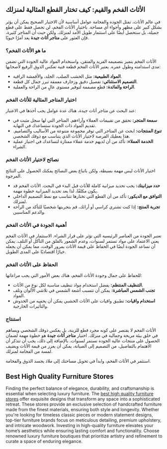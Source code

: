 <h2>الأثاث الفخم والقيم: كيف تختار القطع المثالية لمنزلك</h2>

<p>في عالم الأثاث، تمثل الجودة والفخامة عوامل أساسية لأن الاختيار الصحيح يمكن أن يؤثر بشكل كبير على مظهر وأجواء أي مساحة. باختيار الأثاث الفخم، لن تحصل فقط على قطع جميلة، بل ستحصل أيضًا على استثمار طويل الأمد لمنزلك. ولكن حيث أن المتاجر كثيرة، فإن العثور على <strong>متاجر أثاث جيدة</strong> يعد أمرًا حيويًا.</p>

<h3>ما هو الأثاث الفخم؟</h3>
<p>الأثاث الفخم يتميز بتصميمه الفريد والمتقن، واستخدام المواد عالية الجودة التي تضمن مدى استدامته وطول عمره. يعتبر الأثاث الفخم قطعة فنية تعكس الذوق الرفيع لأصحابها:</p>
<ul>
    <li><strong>المواد الطبيعية:</strong> مثل الخشب الصلب، الجلد، والأقمشة الراقية.</li>
    <li><strong>التصميم الاستثنائي:</strong> تفصيل دقيق وزخارف معمقة تبرز جمال كل قطعة.</li>
    <li><strong>الراحة والفائدة:</strong> قطع مصممة لتوفير مستوى عالٍ من الراحة والعملية.</li>
</ul>

<h3>اختيار المتاجر المثالية للأثاث الفخم</h3>
<p>عند البحث عن متاجر أثاث جيدة، هناك عدة عوامل يجب أخذها في الاعتبار:</p>
<ul>
    <li><strong>سمعة المتجر:</strong> تحقق من تقييمات العملاء وآراءهم. المتاجر التي لها سجل مثبت في تقديم المواد ذات الجودة ستساعدك في النهاية.</li>
    <li><strong>تنوع المنتجات:</strong> ابحث عن المتاجر التي توفر مجموعة متنوعة من الأساليب والتصاميم. هذا يعطيك الفرصة لاختيار الأثاث الذي يتناسب مع ذوقك الشخصي.</li>
    <li><strong>الخدمة العملاء:</strong> تأكد من أن لديهم خدمة عملاء ممتازة لتساعدك في اجتياز عملية الشراء.</li>
</ul>

<h3>نصائح لاختيار الأثاث الفخم</h3>
<p>اختيار الأثاث ليس مهمة بسيطة، ولكن باتباع بعض النصائح يمكنك الحصول على النتائج المرجوة.</p>
<ul>
    <li><strong>حدد ميزانيتك:</strong> يجب تحديد ميزانية كاملة للأثاث قبل البدء في البحث. الأثاث الفخم قد يكون مكلفًا، لذا يعد تحديد الميزانية خطوة مهمة.</li>
    <li><strong>التوافق مع الديكور:</strong> تأكد من أن القطع التي تختارها تتناسب مع نمط التصميم الداخلي لمنزلك.</li>
    <li><strong>تجربة المنتج:</strong> إذا كنت تشتري كراسي أو أرائك، قم بتجربتها شخصيًا للتأكد من الراحة والدعم المناسبين.</li>
</ul>

<h3>أهمية الجودة في الأثاث الفخم</h3>
<p>تعتبر الجودة من العناصر الرئيسية التي تؤثر على قرار الشراء. الاستثمار في الأثاث الفخم يعني الاعتماد على مواد تستمر لسنوات، وعدم الشعور بالقلق من التآكل أو التلف. يمكن أن تساعد الجودة أيضًا في الحفاظ على قيمة الأثاث بمرور الوقت، مما يمكن أن يجعله خيارًا اقتصاديًا على المدى الطويل.</p>

<h3>الحفاظ على الأثاث الفخم</h3>
<p>للحفاظ على جمال وجودة الأثاث الفخم، هناك بعض الأمور التي يجب مراعاتها:</p>
<ul>
    <li><strong>التنظيف المنتظم:</strong> يفضل استخدام مواد تنظيف مناسبة لكل نوع من الأثاث.</li>
    <li><strong>تجنب الشمس المباشرة:</strong> يمكن أن تتسبب أشعة الشمس في تلاشي الألوان وتلف المواد.</li>
    <li><strong>استخدام واقيات:</strong> تطبيق واقيات على الأثاث الخشبي يمكن أن يحميه من الخدوش والتأثيرات الخارجية.</li>
</ul>

<h3>استنتاج</h3>
<p>الأثاث الفخم لا يقتصر على كونه مجرد قطع للزينة، بل يعكس ذوقك الشخصي ويساهم في خلق بيئة مريحة وجمالية في منزلك. اختيار <strong>متاجر أثاث جيدة</strong> هو خطوة مهمة لضمان الحصول على منتجات عالية الجودة تستمر لسنوات. بالإضافة إلى ذلك، يجب أن تتذكر أن الاهتمام بالتفاصيل، من التصميم إلى الصيانة، يمكن أن يعزز من قيمة الأثاث ويضيف لمسة من الفخامة لمنزلك.</p>

<p>استثمر في الأثاث الفخم، وابدأ في تحويل مساحتك إلى ملاذ يجسد الذوق والفخامة.</p> <h2>Best High Quality Furniture Stores</h2>  

<p>Finding the perfect balance of elegance, durability, and craftsmanship is essential when selecting luxury furniture. The <a href="https://www.mobiliacleopatra.com/">best high quality furniture stores</a> offer exquisite designs that transform any space into a sophisticated retreat. These stores provide an exclusive selection of handcrafted furniture made from the finest materials, ensuring both style and longevity. Whether you're looking for timeless classic pieces or modern statement designs, top-tier furniture brands focus on meticulous detailing, premium upholstery, and intricate woodwork. Investing in high-quality furniture elevates your home’s aesthetics while ensuring lasting comfort and functionality. Choose renowned luxury furniture boutiques that prioritize artistry and refinement to curate a space of enduring elegance.</p>
